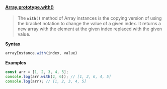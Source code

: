 #### [Array.prototype.with()](https://developer.mozilla.org/en-US/docs/Web/JavaScript/Reference/Global_Objects/Array/with)

> The **`with()`** method of Array instances is the copying version of using the bracket notation to change the value of a given index. It returns a new array with the element at the given index replaced with the given value.


**Syntax**
```javascript
arrayInstance.with(index, value)
```

**Examples**
```javascript
const arr = [1, 2, 3, 4, 5];
console.log(arr.with(2, 6)); // [1, 2, 6, 4, 5]
console.log(arr); // [1, 2, 3, 4, 5]
```
